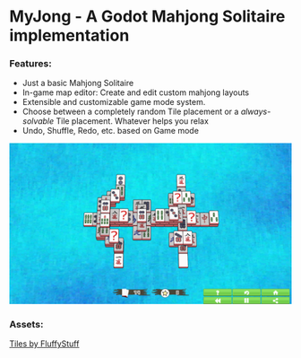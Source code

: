 # MyJong - A Godot Mahjong Solitaire implementation

### Features:

- Just a basic Mahjong Solitaire
- In-game map editor: Create and edit custom mahjong layouts
- Extensible and customizable game mode system.
- Choose between a completely random Tile placement or a _always-solvable_ Tile placement. Whatever helps you relax
- Undo, Shuffle, Redo, etc. based on Game mode

![Screenshot custom tile layout](docs/screen1.PNG)

### Assets:

[Tiles by FluffyStuff](https://github.com/FluffyStuff/riichi-mahjong-tiles)

